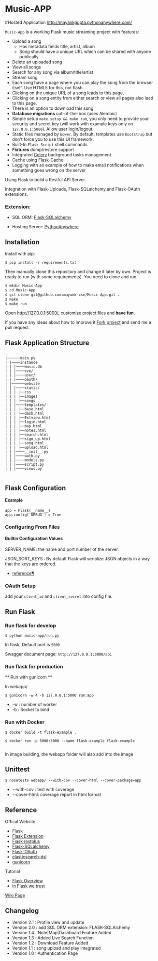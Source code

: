 # Music-APP

#Hosted Application
http://mayankgupta.pythonanywhere.com/

`Music-App` is a working Flask music streaming project with features:

- Upload a song
  -	Has metadata fields title, artist, album
  -	Song should have a unique URL which can be shared with anyone publically.
-	Delete an uploaded song
-	View all songs
-	Search for any song via album/title/artist
  -	Stream song
  -	Each song have a page where you can play the song from the browser itself. Use HTML5 for this, not flash.
  -	Clicking on the unique URL of a song leads to this page.
  -	Clicking on a song entity from either search or view all pages also lead to this page.
  -	There is an option to download this song
- **Database migrations** out-of-the-box (uses Alembic)
- Simple setup `make setup && make run`, you only need to provide your security and secret key (will work with example keys only on `127.0.0.1:5000`). Allow user login/logout.
- Static files managed by `bower`. By default, templates use `Bootstrap` but don't force you to use this UI framework. 
- Built-In `Flask-Script` shell commands
- **Fixtures** dump/restore support
- Integrated [Celery](http://celeryproject.org/) background tasks management
- Cache using [Flask-Cache](https://pythonhosted.org/Flask-Cache/)
- Logging with an example of how to make email notifications when something goes wrong on the server

Using Flask to build a Restful API Server.

Integration with Flask-Uploads, Flask-SQLalchemy,and Flask-OAuth extensions.

### Extension:

- SQL ORM: [Flask-SQLalchemy](http://flask-sqlalchemy.pocoo.org/2.1/)

- Hosting Server: [PythonAnywhere](https://www.pythonanywhere.com/)

## Installation

Install with pip:

```
$ pip install -r requirements.txt
```
Then manually clone this repository and change it later by own. Project is ready to run (with some requirements). You need to clone and run:

```sh
$ mkdir Music-App
$ cd Music-App
$ git clone git@github.com:mayank-cse/Music-App.git .
$ make
$ make run
```

Open http://127.0.0.1:5000/, customize project files and **have fun**.

If you have any ideas about how to improve it [Fork project](https://github.com/mayank-cse/Music-App/fork) and send me a pull request.

## Flask Application Structure 
```
.
|──────main.py
| |────instance
| | |────music.db
| | |────cve/
| | |────user/
| | |────oauth/
| |──────website
| | |────static/
| | | |──css
| | | |──images
| | | |──songs
| | |────templates/
| | | |──base.html
| | | |──dash.html
| | | |──Extview.html
| | | |──login.html
| | | |──map.html
| | | |──notes.html
| | | |──search.html
| | | |──sign_up.html
| | | |──song.html
| | | |──upload.html
| | |────__init__.py
| | |────auth.py
| | |────models.py
| | |────script.py
| | |────views.py


```


## Flask Configuration

#### Example

```
app = Flask(__name__)
app.config['DEBUG'] = True
```
### Configuring From Files



#### Builtin Configuration Values

SERVER_NAME: the name and port number of the server. 

JSON_SORT_KEYS : By default Flask will serialize JSON objects in a way that the keys are ordered.

- [reference¶](http://flask.pocoo.org/docs/0.12/config/)


### OAuth Setup
add your `client_id` and `client_secret` into config file.
 
## Run Flask
### Run flask for develop
```
$ python music-app/run.py
```
In flask, Default port is `5000`

Swagger document page:  `http://127.0.0.1:5000/api`

### Run flask for production

** Run with gunicorn **

In  webapp/

```
$ gunicorn -w 4 -b 127.0.0.1:5000 run:app

```

* -w : number of worker
* -b : Socket to bind


### Run with Docker

```
$ docker build -t flask-example .

$ docker run -p 5000:5000 --name flask-example flask-example 
 
```

In image building, the webapp folder will also add into the image


## Unittest
```
$ nosetests webapp/ --with-cov --cover-html --cover-package=app

```
- --with-cov : test with coverage
- --cover-html: coverage report in html format

## Reference

Offical Website

- [Flask](http://flask.pocoo.org/)
- [Flask Extension](http://flask.pocoo.org/extensions/)
- [Flask restplus](http://flask-restplus.readthedocs.io/en/stable/)
- [Flask-SQLalchemy](http://flask-sqlalchemy.pocoo.org/2.1/)
- [Flask-OAuth](https://pythonhosted.org/Flask-OAuth/)
- [elasticsearch-dsl](http://elasticsearch-dsl.readthedocs.io/en/latest/index.html)
- [gunicorn](http://gunicorn.org/)

Tutorial

- [Flask Overview](https://www.slideshare.net/maxcnunes1/flask-python-16299282)
- [In Flask we trust](http://igordavydenko.com/talks/ua-pycon-2012.pdf)

[Wiki Page](https://github.com/tsungtwu/flask-example/wiki)



## Changelog
- Version 2.1 : Profile view and update
- Version 2.0 : add SQL ORM extension: FLASK-SQLAlchemy
- Version 1.4 : Note|Map|Dashboard Feature Added
- Version 1.3 : Added Live Search Function
- Version 1.2 : Download Feature Added
- Version 1.1 : song upload and play integrated
- Version 1.0 : Authentication Page
